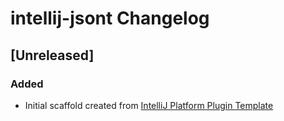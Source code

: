 <!-- Keep a Changelog guide -> https://keepachangelog.com -->

# intellij-jsont Changelog

## [Unreleased]
### Added
- Initial scaffold created from [IntelliJ Platform Plugin Template](https://github.com/JetBrains/intellij-platform-plugin-template)
